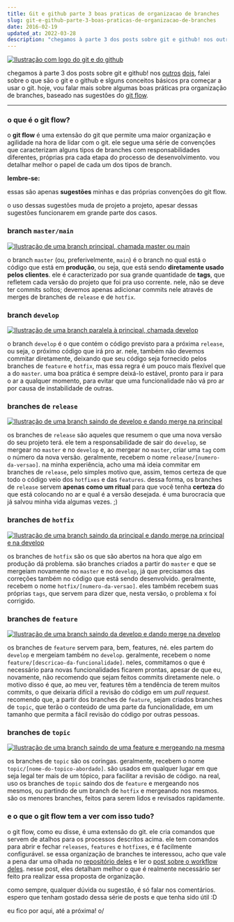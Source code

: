 ```yaml
---
title: Git e github parte 3 boas praticas de organizacao de branches
slug: git-e-github-parte-3-boas-praticas-de-organizacao-de-branches
date: 2016-02-19
updated_at: 2022-03-28
description: "chegamos à parte 3 dos posts sobre git e github! nos outros dois, falei sobre o que são o git e o github e slguns conceitos básicos pra começar a usar o git. hoje, vou falar mais sobre algumas boas práticas pra organização de branches, baseado nas sugestões do git flow."
---
```

<a href="/assets/cover-git-3.png" target="_blank"><img src="/assets/cover-git-3.png" alt="Ilustração com logo do git e do github" /></a>

chegamos à parte 3 dos posts sobre git e github! nos [outros](https://www.ratamero.com/blog/git-e-github-parte-1-o-que-sao-e-como-usar/) [dois](https://www.ratamero.com/blog/git-e-github-parte-2-conceitos-basicos-para-trabalhar-com-git/), falei sobre o que são o git e o github e slguns conceitos básicos pra começar a usar o git. hoje, vou falar mais sobre algumas boas práticas pra organização de branches, baseado nas sugestões do [git flow](https://github.com/nvie/gitflow).

* * *

### o que é o git flow?

o **git flow** é uma extensão do git que permite uma maior organização e agilidade na hora de lidar com o git. ele segue uma série de convenções que caracterizam alguns tipos de branches com responsabilidades diferentes, próprias pra cada etapa do processo de desenvolvimento. vou detalhar melhor o papel de cada um dos tipos de branch.

**lembre-se:**

essas são apenas **sugestões** minhas e das próprias convenções do git flow.

o uso dessas sugestões muda de projeto a projeto, apesar dessas sugestões funcionarem em grande parte dos casos.

### branch `master/main`

<a href="/assets/master.jpg" target="_blank"><img src="/assets/master.jpg" alt="Ilustração de uma branch principal, chamada master ou main" /></a>

o branch `master` (ou, preferivelmente, `main`) é o branch no qual está o código que está em **produção**, ou seja, que está sendo **diretamente usado pelos clientes**. ele é caracterizado por sua grande quantidade de **tags**, que refletem cada versão do projeto que foi pra uso corrente. nele, não se deve ter commits soltos; devemos apenas adicionar commits nele através de merges de branches de `release` e de `hotfix`.

### branch `develop`

<a href="/assets/develop.jpg" target="_blank"><img src="/assets/develop.jpg" alt="Ilustração de uma branch paralela à principal, chamada develop" /></a>

o branch `develop` é o que contém o código previsto para a próxima `release`, ou seja, o próximo código que irá pro ar. nele, também não devemos commitar diretamente, deixando que seu código seja fornecido pelos branches de `feature` e `hotfix`, mas essa regra é um pouco mais flexível que a do `master`. uma boa prática é sempre deixá-lo estável, pronto para ir para o ar a qualquer momento, para evitar que uma funcionalidade não vá pro ar por causa de instabilidade de outras.

### branches de `release`

<a href="/assets/release.jpg" target="_blank"><img src="/assets/release.jpg" alt="Ilustração de uma branch saindo de develop e dando merge na principal" /></a>

os branches de `release` são aqueles que resumem o que uma nova versão do seu projeto terá. ele tem a responsabilidade de sair do `develop`, se mergear no `master` e no `develop` e, ao mergear no `master`, criar uma `tag` com o número da nova versão. geralmente, recebem o nome `release/[numero-da-versao]`. na minha experiência, acho uma má ideia commitar em branches de `release`, pelo simples motivo que, assim, temos certeza de que todo o código veio dos `hotfixes` e das `features`. dessa forma, os branches de `release` servem **apenas como um ritual** para que você tenha **certeza** do que está colocando no ar e qual é a versão desejada. é uma burocracia que já salvou minha vida algumas vezes. ;)

### branches de `hotfix`

<a href="/assets/hotfix.jpg" target="_blank"><img src="/assets/hotfix.jpg" alt="Ilustração de uma branch saindo da principal e dando merge na principal e na develop" /></a>

os branches de `hotfix` são os que são abertos na hora que algo em produção dá problema. são branches criados a partir do `master` e que se mergeiam novamente no `master` e no `develop`, já que precisamos das correções também no código que está sendo desenvolvido. geralmente, recebem o nome `hotfix/[numero-da-versao]`. eles também recebem suas próprias `tags`, que servem para dizer que, nesta versão, o problema x foi corrigido.

### branches de `feature`

<a href="/assets/feature.jpg" target="_blank"><img src="/assets/feature.jpg" alt="Ilustração de uma branch saindo da develop e dando merge na develop" /></a>

os branches de `feature` servem para, bem, features, né. eles partem do `develop` e mergeiam também no `develop`. geralmente, recebem o nome `feature/[descricao-da-funcionalidade]`. neles, commitamos o que é necessário para novas funcionalidades ficarem prontas, apesar de que eu, novamente, não recomendo que sejam feitos commits diretamente nele. o motivo disso é que, ao meu ver, features têm a tendência de terem muitos commits, o que deixaria difícil a revisão do código em um _pull request_. recomendo que, a partir dos branches de `feature`, sejam criados branches de `topic`, que terão o conteúdo de uma parte da funcionalidade, em um tamanho que permita a fácil revisão do código por outras pessoas.

### branches de `topic`

<a href="/assets/topic.jpg" target="_blank"><img src="/assets/topic.jpg" alt="Ilustração de uma branch saindo de uma feature e mergeando na mesma" /></a>

os branches de `topic` são os coringas. geralmente, recebem o nome `topic/[nome-do-topico-abordado]`. são usados em qualquer lugar em que seja legal ter mais de um tópico, para facilitar a revisão de código. na real, uso os branches de `topic` saindo dos de `feature` e mergeando nos mesmos, ou partindo de um branch de `hotfix` e mergeando nos mesmos. são os menores branches, feitos para serem lidos e revisados rapidamente.

### e o que o git flow tem a ver com isso tudo?

o git flow, como eu disse, é uma extensão do git. ele cria comandos que servem de atalhos para os processos descritos acima. ele tem comandos para abrir e fechar `releases`, `features` e `hotfixes`, e é facilmente configurável. se essa organização de branches te interessou, acho que vale a pena dar uma olhada no [repositório deles](https://github.com/nvie/gitflow) e ler o [post sobre o workflow deles](https://nvie.com/posts/a-successful-git-branching-model/). nesse post, eles detalham melhor o que é realmente necessário ser feito pra realizar essa proposta de organização.

como sempre, qualquer dúvida ou sugestão, é só falar nos comentários. espero que tenham gostado dessa série de posts e que tenha sido útil :D

eu fico por aqui, até a próxima! o/